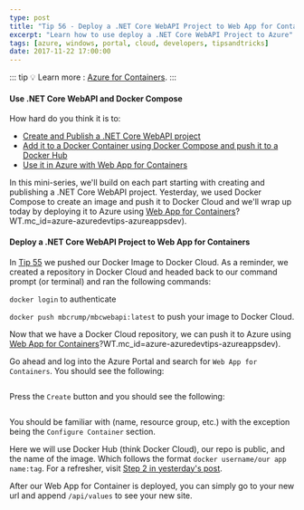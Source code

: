 ```yaml
---
type: post
title: "Tip 56 - Deploy a .NET Core WebAPI Project to Web App for Containers"
excerpt: "Learn how to use deploy a .NET Core WebAPI Project to Azure"
tags: [azure, windows, portal, cloud, developers, tipsandtricks]
date: 2017-11-22 17:00:00
---
```


::: tip
:bulb: Learn more : [Azure for Containers](https://docs.microsoft.com/azure/containers/?WT.mc_id=docs-azuredevtips-azureappsdev).
:::

#### Use .NET Core WebAPI and Docker Compose

How hard do you think it is to:

* [Create and Publish a .NET Core WebAPI project](tip54.html)
* [Add it to a Docker Container using Docker Compose and push it to a Docker Hub](tip55.html)
* [Use it in Azure with Web App for Containers](tip56.html)

In this mini-series, we'll build on each part starting with creating and publishing a .NET Core WebAPI project. Yesterday, we used Docker Compose to create an image and push it to Docker Cloud and we'll wrap up today by deploying it to Azure using [Web App for Containers](https://azure.microsoft.com/services/app-service/containers?WT.mc_id=azure-azuredevtips-azureappsdev)?WT.mc_id=azure-azuredevtips-azureappsdev). 

#### Deploy a .NET Core WebAPI Project to Web App for Containers

In [Tip 55](tip55.html) we pushed our Docker Image to Docker Cloud. As a reminder, we created a repository in Docker Cloud and headed back to our command prompt (or terminal) and ran the following commands: 

`docker login` to authenticate 

`docker push mbcrump/mbcwebapi:latest` to push your image to Docker Cloud. 

Now that we have a Docker Cloud repository, we can push it to Azure using [Web App for Containers](https://azure.microsoft.com/services/app-service/containers?WT.mc_id=azure-azuredevtips-azureappsdev)?WT.mc_id=azure-azuredevtips-azureappsdev). 

Go ahead and log into the Azure Portal and search for `Web App for Containers`. You should see the following: 

<img :src="$withBase('/files/webappcont1.png')">

Press the `Create` button and you should see the following: 

<img :src="$withBase('/files/webappcont2.png')">

You should be familiar with (name, resource group, etc.) with the exception being the `Configure Container` section. 

Here we will use Docker Hub (think Docker Cloud), our repo is public, and the name of the image. Which follows the format `docker username/our app name:tag`. For a refresher, visit [Step 2 in yesterday's post](tip55/). 

After our Web App for Container is deployed, you can simply go to your new url and append `/api/values` to see your new site. 

<img :src="$withBase('/files/webappcont3.png')">
